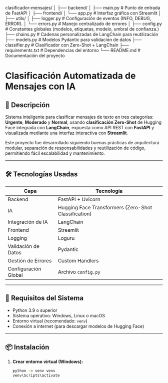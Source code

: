 clasificador-mensajes/
│
├── backend/
│   ├── main.py           # Punto de entrada de FastAPI
│
├── frontend/
│   └── app.py            # Interfaz gráfica con Streamlit
│
├── utils/
│   ├── logger.py         # Configuración de eventos (INFO, DEBUG, ERROR).
│   └── errors.py         # Manejo centralizado de errores
│
├── config.py             # Constantes globales (modelos, etiquetas, modelo, umbral de confianza.)
├── chains.py             # Cadenas personalizadas de LangChain para reutilización
├── models.py             # Modelos Pydantic para validación de datos
├── classifier.py         # Clasificador con Zero-Shot + LangChain
├── requirements.txt      # Dependencias del entorno
└── README.md             # Documentación del proyecto

# Clasificación Automatizada de Mensajes con IA

## 📌 Descripción
Sistema inteligente para clasificar mensajes de texto en tres categorías: **Urgente**, **Moderado** y **Normal**, usando **clasificación Zero-Shot** de Hugging Face integrada con **LangChain**, expuesta como API REST con **FastAPI** y visualizada mediante una interfaz interactiva con **Streamlit**.

Este proyecto fue desarrollado siguiendo buenas prácticas de arquitectura modular, separación de responsabilidades y reutilización de código, permitiendo fácil escalabilidad y mantenimiento.

---

## 🛠️ Tecnologías Usadas

| Capa | Tecnología |
|------|------------|
| Backend | FastAPI + Uvicorn |
| IA | Hugging Face Transformers (Zero-Shot Classification) |
| Integración de IA | LangChain |
| Frontend | Streamlit |
| Logging | Loguru |
| Validación de Datos | Pydantic |
| Gestión de Errores | Custom Handlers |
| Configuración Global | Archivo `config.py` |

---

## 🧪 Requisitos del Sistema

- Python 3.9 o superior
- Sistema operativo: Windows, Linux o macOS
- Entorno virtual (recomendado: `venv`)
- Conexión a internet (para descargar modelos de Hugging Face)

---

## 📦 Instalación

1. **Crear entorno virtual (Windows):**
   ```bash
   python -m venv venv
   venv\Scripts\activate